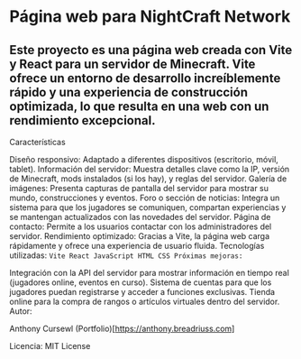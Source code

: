 # Página web para NightCraft Network
## Este proyecto es una página web creada con Vite y React para un servidor de Minecraft. Vite ofrece un entorno de desarrollo increíblemente rápido y una experiencia de construcción optimizada, lo que resulta en una web con un rendimiento excepcional.

Características

Diseño responsivo: Adaptado a diferentes dispositivos (escritorio, móvil, tablet).
Información del servidor: Muestra detalles clave como la IP, versión de Minecraft, mods instalados (si los hay), y reglas del servidor.
Galería de imágenes: Presenta capturas de pantalla del servidor para mostrar su mundo, construcciones y eventos.
Foro o sección de noticias: Integra un sistema para que los jugadores se comuniquen, compartan experiencias y se mantengan actualizados con las novedades del servidor.
Página de contacto: Permite a los usuarios contactar con los administradores del servidor.
Rendimiento optimizado: Gracias a Vite, la página web carga rápidamente y ofrece una experiencia de usuario fluida.
Tecnologías utilizadas:
``
Vite
React
JavaScript
HTML
CSS
Próximas mejoras:
``

Integración con la API del servidor para mostrar información en tiempo real (jugadores online, eventos en curso).
Sistema de cuentas para que los jugadores puedan registrarse y acceder a funciones exclusivas.
Tienda online para la compra de rangos o artículos virtuales dentro del servidor.
Autor:

Anthony Cursewl
(Portfolio)[https://anthony.breadriuss.com]

Licencia:
MIT License
